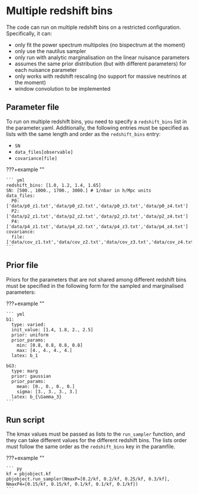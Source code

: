# Multiple redshift bins

The code can run on multiple redshift bins on a restricted
configuration. Specifically, it can:

- only fit the power spectrum multipoles (no bispectrum at the moment)
- only use the nautilus sampler
- only run with analytic marginalisation on the linear nuisance parameters
- assumes the same prior distribution (but with different parameters) for each nuisance parameter
- only works with redshift rescaling (no support for massive neutrinos at the moment)
- window convolution to be implemented

## Parameter file

To run on multiple redshift bins, you need to specify a
`redshift_bins` list in the parameter.yaml. Additionally, the
following entries must be specified as lists with the same length and
order as the `redshift_bins` entry:

- `SN`
- `data_files[observable]`
- `covariance[file]`


???+example ""

    ``` yml
	redshift_bins: [1.0, 1.2, 1.4, 1.65]
	SN: [500., 1000., 1700., 3000.] # 1/nbar in h/Mpc units
    data_files:
      P0: ['data/p0_z1.txt','data/p0_z2.txt','data/p0_z3.txt','data/p0_z4.txt']
      P2: ['data/p2_z1.txt','data/p2_z2.txt','data/p2_z3.txt','data/p2_z4.txt']
      P4: ['data/p4_z1.txt','data/p4_z2.txt','data/p4_z3.txt','data/p4_z4.txt']
    covariance:
	  file: ['data/cov_z1.txt','data/cov_z2.txt','data/cov_z3.txt','data/cov_z4.txt']
	```
	

## Prior file

Priors for the parameters that are not shared among different redshift
bins must be specified in the following form for the sampled and
marginalised parameters:

???+example ""

    ``` yml
	b1:
	  type: varied:
      init_value: [1.4, 1.8, 2., 2.5]
      prior: uniform
      prior_params:
        min: [0.8, 0.8, 0.8, 0.8]
        max: [4., 4., 4., 4.]
      latex: b_1

    bG3:
      type: marg
      prior: gaussian
      prior_params:
        mean: [0., 0., 0., 0.]
        sigma: [3., 3., 3., 3.]
      latex: b_{\Gamma_3}
	```


## Run script

The kmax values must be passed as lists to the `run_sampler` function,
and they can take different values for the different redshift
bins. The lists order must follow the same order as the
`redshift_bins` key in the paramfile.

???+example ""

    ``` py
	kf = pbjobject.kf
	pbjobject.run_sampler(NmaxP=[0.2/kf, 0.2/kf, 0.25/kf, 0.3/kf],
	NmaxP4=[0.15/kf, 0.15/kf, 0.1/kf, 0.1/kf, 0.1/kf])
	```

